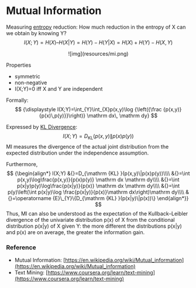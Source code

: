 # Mutual Information

Measuring [entropy](Entropy.md) reduction: How much reduction in the entropy of X can we obtain by knowing Y?
$$
I(X; Y)= H(X) – H(X|Y) = H(Y)-H(Y|X) = H(X) + H(Y) - H(X,Y)
$$
<div align="center">
![img](resources/mi.png)
</div>

Properties
* symmetric
* non-negative
* I(X;Y)=0 iff X and Y are independent

Formally:
$$
{\displaystyle I(X;Y)=\int_{Y}\int_{X}p(x,y)\log {\left({\frac {p(x,y)}{p(x)\,p(y)}}\right)} \mathrm dx\, \mathrm dy}
$$

Expressed by [KL Divergence](../machine%20learning/KL%20Divergence.md):
$$I(X;Y)=D_{\mathrm {KL} }(p(x,y)\|p(x)p(y))$$
MI measures the divergence of the actual joint distribution from the expected distribution under the independence assumption.

Furthermore,
$$
{\begin{align*}
I(X;Y)
&{}=D_{\mathrm {KL} }(p(x,y)\|p(x)p(y))\\\\
&{}=\int p(x,y)\log\frac{p(x,y)}{p(x)p(y)} \mathrm dx \mathrm dy\\\\
&{}=\int p(x|y)p(y)\log\frac{p(x|y)}{p(x)} \mathrm dx \mathrm dy\\\\
&{}=\int p(y)\left(\int p(x|y)\log \frac{p(x|y)}{p(x)}\mathrm dx\right)\mathrm dy\\\\
&{}=\operatorname {E}\_{Y}\{D_{\mathrm {KL} }(p(x|y)\|p(x))\}
\end{align*}}
$$
Thus, MI can also be understood as the expectation of the Kullback–Leibler divergence of the univariate distribution p(x) of X from the conditional distribution p(x|y) of X given Y: the more different the distributions p(x|y) and p(x) are on average, the greater the information gain.

### Reference
- Mutual Information: [https://en.wikipedia.org/wiki/Mutual_information](https://en.wikipedia.org/wiki/Mutual_information)
- Text Mining: [https://www.coursera.org/learn/text-mining](https://www.coursera.org/learn/text-mining)
